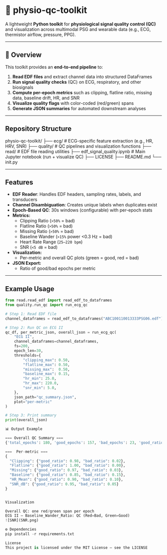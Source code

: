# 🧠 physio-qc-toolkit

A lightweight **Python toolkit** for **physiological signal quality control (QC)** and visualization across multimodal PSG and wearable data (e.g., ECG, thermistor airflow, pressure, PPG).

---

## 🚀 Overview

This toolkit provides an **end-to-end pipeline** to:
1. **Read EDF files** and extract channel data into structured DataFrames  
2. **Run signal quality checks** (QC) on ECG, respiratory, and other biosignals  
3. **Compute per-epoch metrics** such as clipping, flatline ratio, missing data, baseline drift, HR, and SNR  
4. **Visualize quality flags** with color-coded (red/green) spans  
5. **Generate JSON summaries** for automated downstream analyses

---

##  Repository Structure

physio-qc-toolkit/
├── ecg/ # ECG-specific feature extraction (e.g., HR, HRV, SNR)
├── quality/ # QC pipelines and visualization functions
├── read/ # EDF file reading utilities
├── edf_signal_quality.ipynb # Main Jupyter notebook (run + visualize QC)
├── LICENSE
├── README.md
└── init.py

---

##  Features

- **EDF Reader**: Handles EDF headers, sampling rates, labels, and transducers  
- **Channel Disambiguation**: Creates unique labels when duplicates exist  
- **Epoch-Based QC**: 30s windows (configurable) with per-epoch stats  
- **Metrics:**
  - Clipping Ratio (`>50%` = bad)
  - Flatline Ratio (`>50%` = bad)
  - Missing Ratio (`>50%` = bad)
  - Baseline Wander (`>15%` power <0.3 Hz = bad)
  - Heart Rate Range (`25–220 bpm`)
  - SNR (`<5 dB` = bad)
- **Visualization:**  
  - Per-metric and overall QC plots (green = good, red = bad)
- **JSON Export:**  
  - Ratio of good/bad epochs per metric  

---

##  Example Usage

```python
from read.read_edf import read_edf_to_dataframes
from quality.run_qc import run_ecg_qc

# Step 1: Read EDF file
channel_dataframes = read_edf_to_dataframes("ABC100110013333PSG06.edf")

# Step 2: Run QC on ECG II
qc_df, per_metric_json, overall_json = run_ecg_qc(
    "ECG II",
    channel_dataframes=channel_dataframes,
    fs=200,
    epoch_len=30,
    thresholds={
        "clipping_max": 0.50,
        "flatline_max": 0.50,
        "missing_max":  0.50,
        "baseline_max": 0.15,
        "hr_min": 25.0,
        "hr_max": 220.0,
        "snr_min": 5.0,
    },
    json_path="qc_summary.json",
    plot="per-metric"
)

# Step 3: Print summary
print(overall_json)

📊 Output Example

=== Overall QC Summary ===
{'total_epochs': 180, 'good_epochs': 157, 'bad_epochs': 23, 'good_ratio': 0.872, 'bad_ratio': 0.128}

===  Per-metric === 
{
  "Clipping": {"good_ratio": 0.98, "bad_ratio": 0.02},
  "Flatline": {"good_ratio": 1.00, "bad_ratio": 0.00},
  "Missing": {"good_ratio": 0.97, "bad_ratio": 0.03},
  "Baseline": {"good_ratio": 0.85, "bad_ratio": 0.15},
  "HR_Mean": {"good_ratio": 0.90, "bad_ratio": 0.10},
  "SNR_dB": {"good_ratio": 0.95, "bad_ratio": 0.05}
}


Visualization

Overall QC: one red/green span per epoch
ECG II — Baseline_Wander_Ratio: QC (Red=Bad, Green=Good)
![SNR](SNR.png)

⚙️ Dependencies
pip install -r requirements.txt

License
This project is licensed under the MIT License — see the LICENSE